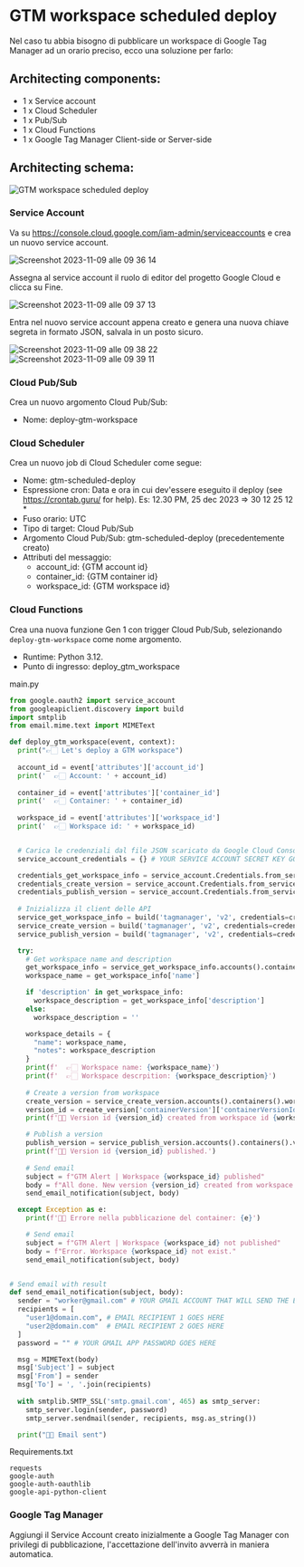 # GTM workspace scheduled deploy

Nel caso tu abbia bisogno di pubblicare un workspace di Google Tag Manager ad un orario preciso, ecco una soluzione per farlo:

## Architecting components:
- 1 x Service account
- 1 x Cloud Scheduler
- 1 x Pub/Sub 
- 1 x Cloud Functions
- 1 x Google Tag Manager Client-side or Server-side

## Architecting schema:
<img alt="GTM workspace scheduled deploy" src="https://github.com/tommasomoretti/gtm-scheduled-deploy/assets/29273232/b2f5a996-4e5c-4534-a6d2-5228de601d7f">

### Service Account
Va su https://console.cloud.google.com/iam-admin/serviceaccounts e crea un nuovo service account. 

<img alt="Screenshot 2023-11-09 alle 09 36 14" src="https://github.com/tommasomoretti/gtm-scheduled-deploy/assets/29273232/ea92d0a4-8297-443b-bb0e-d0c98961c2ac">

Assegna al service account il ruolo di editor del progetto Google Cloud e clicca su Fine. 

<img alt="Screenshot 2023-11-09 alle 09 37 13" src="https://github.com/tommasomoretti/gtm-scheduled-deploy/assets/29273232/d71cc143-2c39-4d10-bcdb-8fb48300cbde">

Entra nel nuovo service account appena creato e genera una nuova chiave segreta in formato JSON, salvala in un posto sicuro.

<img alt="Screenshot 2023-11-09 alle 09 38 22" src="https://github.com/tommasomoretti/gtm-scheduled-deploy/assets/29273232/f46c99b8-884a-4ab3-a2b3-f157a6bc23ac">

<img alt="Screenshot 2023-11-09 alle 09 39 11" src="https://github.com/tommasomoretti/gtm-scheduled-deploy/assets/29273232/51cbb746-d926-421f-b6ba-697f72941e3c">


### Cloud Pub/Sub
Crea un nuovo argomento Cloud Pub/Sub:
- Nome: deploy-gtm-workspace

### Cloud Scheduler
Crea un nuovo job di Cloud Scheduler come segue:
- Nome: gtm-scheduled-deploy
- Espressione cron: Data e ora in cui dev'essere eseguito il deploy (see https://crontab.guru/ for help). Es: 12.30 PM, 25 dec 2023 => 30 12 25 12 *
- Fuso orario: UTC
- Tipo di target: Cloud Pub/Sub
- Argomento Cloud Pub/Sub: gtm-scheduled-deploy (precedentemente creato)
- Attributi del messaggio:
  - account_id: {GTM account id}
  - container_id: {GTM container id}
  - workspace_id: {GTM workspace id}

### Cloud Functions
Crea una nuova funzione Gen 1 con trigger Cloud Pub/Sub, selezionando ```deploy-gtm-workspace``` come nome argomento. 
- Runtime: Python 3.12.
- Punto di ingresso: deploy_gtm_workspace

main.py

``` python
from google.oauth2 import service_account
from googleapiclient.discovery import build
import smtplib
from email.mime.text import MIMEText

def deploy_gtm_workspace(event, context):
  print("👉🏻 Let's deploy a GTM workspace")
  
  account_id = event['attributes']['account_id']
  print('  👉🏻 Account: ' + account_id)
  
  container_id = event['attributes']['container_id']
  print('  👉🏻 Container: ' + container_id)
  
  workspace_id = event['attributes']['workspace_id']
  print('  👉🏻 Workspace id: ' + workspace_id)


  # Carica le credenziali dal file JSON scaricato da Google Cloud Console
  service_account_credentials = {} # YOUR SERVICE ACCOUNT SECRET KEY GOES HERE

  credentials_get_workspace_info = service_account.Credentials.from_service_account_info(service_account_credentials, scopes=['https://www.googleapis.com/auth/tagmanager.readonly'])
  credentials_create_version = service_account.Credentials.from_service_account_info(service_account_credentials, scopes=['https://www.googleapis.com/auth/tagmanager.edit.containerversions'])
  credentials_publish_version = service_account.Credentials.from_service_account_info(service_account_credentials, scopes=['https://www.googleapis.com/auth/tagmanager.publish'])
  
  # Inizializza il client delle API
  service_get_workspace_info = build('tagmanager', 'v2', credentials=credentials_get_workspace_info)
  service_create_version = build('tagmanager', 'v2', credentials=credentials_create_version)
  service_publish_version = build('tagmanager', 'v2', credentials=credentials_publish_version)

  try:
    # Get workspace name and description
    get_workspace_info = service_get_workspace_info.accounts().containers().workspaces().get(path=f'accounts/{account_id}/containers/{container_id}/workspaces/{workspace_id}').execute()
    workspace_name = get_workspace_info['name']

    if 'description' in get_workspace_info:
      workspace_description = get_workspace_info['description']
    else:
      workspace_description = ''

    workspace_details = {
      "name": workspace_name,
      "notes": workspace_description
    }
    print(f'  👉🏻 Workspace name: {workspace_name}')
    print(f'  👉🏻 Workspace descrpition: {workspace_description}')
    
    # Create a version from workspace
    create_version = service_create_version.accounts().containers().workspaces().create_version(path=f'accounts/{account_id}/containers/{container_id}/workspaces/{workspace_id}', body=workspace_details).execute()
    version_id = create_version['containerVersion']['containerVersionId']
    print(f'👍🏻 Version id {version_id} created from workspace id {workspace_id}.')

    # Publish a version
    publish_version = service_publish_version.accounts().containers().versions().publish(path=f'accounts/{account_id}/containers/{container_id}/versions/{version_id}').execute()
    print(f'👍🏻 Version id {version_id} published.')
    
    # Send email
    subject = f"GTM Alert | Workspace {workspace_id} published"
    body = f"All done. New version {version_id} created from workspace {workspace_id}."
    send_email_notification(subject, body)

  except Exception as e:
    print(f'🖕🏻 Errore nella pubblicazione del container: {e}')

    # Send email
    subject = f"GTM Alert | Workspace {workspace_id} not published"
    body = f"Error. Workspace {workspace_id} not exist."
    send_email_notification(subject, body)


# Send email with result
def send_email_notification(subject, body):
  sender = "worker@gmail.com" # YOUR GMAIL ACCOUNT THAT WILL SEND THE EMAIL GOES HERE
  recipients = [
    "user1@domain.com", # EMAIL RECIPIENT 1 GOES HERE
    "user2@domain.com"  # EMAIL RECIPIENT 2 GOES HERE
  ]
  password = "" # YOUR GMAIL APP PASSWORD GOES HERE

  msg = MIMEText(body)
  msg['Subject'] = subject
  msg['From'] = sender
  msg['To'] = ', '.join(recipients)
  
  with smtplib.SMTP_SSL('smtp.gmail.com', 465) as smtp_server:
    smtp_server.login(sender, password)
    smtp_server.sendmail(sender, recipients, msg.as_string())

  print("👍🏻 Email sent")
```

Requirements.txt

```
requests
google-auth
google-auth-oauthlib
google-api-python-client
```

### Google Tag Manager
Aggiungi il Service Account creato inizialmente a Google Tag Manager con privilegi di pubblicazione, l'accettazione dell'invito avverrà in maniera automatica.
